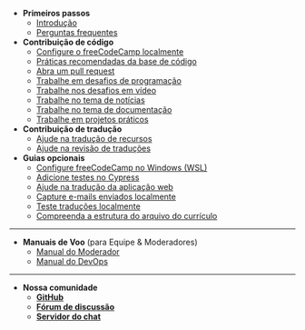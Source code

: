 - **Primeiros passos**
  - [Introdução](index.md "Contribua para a comunidade do freeCodeCamp.org")
  - [Perguntas frequentes](FAQ.md)
- **Contribuição de código**
  - [Configure o freeCodeCamp localmente](how-to-setup-freecodecamp-locally.md)
  - [Práticas recomendadas da base de código](codebase-best-practices.md)
  - [Abra um pull request](how-to-open-a-pull-request.md)
  - [Trabalhe em desafios de programação](how-to-work-on-coding-challenges.md)
  - [Trabalhe nos desafios em vídeo](how-to-help-with-video-challenges.md)
  - [Trabalhe no tema de notícias](how-to-work-on-the-news-theme.md)
  - [Trabalhe no tema de documentação](how-to-work-on-the-docs-theme.md)
  - [Trabalhe em projetos práticos](how-to-work-on-practice-projects.md)
- **Contribuição de tradução**
  - [Ajude na tradução de recursos](how-to-translate-files.md)
  - [Ajude na revisão de traduções](how-to-proofread-files.md)
- **Guias opcionais**
  - [Configure freeCodeCamp no Windows (WSL)](how-to-setup-wsl.md)
  - [Adicione testes no Cypress](how-to-add-cypress-tests.md)
  - [Ajude na tradução da aplicação web](how-to-work-on-localized-client-webapp.md)
  - [Capture e-mails enviados localmente](how-to-catch-outgoing-emails-locally.md)
  - [Teste traduções localmente](how-to-test-translations-locally.md)
  - [Compreenda a estrutura do arquivo do currículo](curriculum-file-structure.md)

---

- **Manuais de Voo** (para Equipe & Moderadores)
  - [Manual do Moderador](moderator-handbook.md)
  - [Manual do DevOps](devops.md)

---

- **Nossa comunidade**
  - [**GitHub**](https://github.com/freecodecamp/freecodecamp)
  - [**Fórum de discussão**](https://freecodecamp.org/forum/c/contributors)
  - [**Servidor do chat**](https://chat.freecodecamp.org/home)
